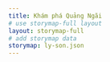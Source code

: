 ```yaml
---
title: Khám phá Quảng Ngãi
# use storymap-full layout
layout: storymap-full
# add storymap data
storymap: ly-son.json
---
```

